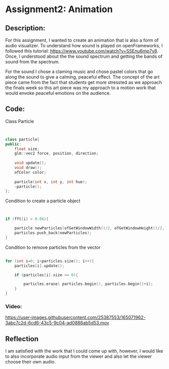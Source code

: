 # Assignment2: Animation

## Description:

For this assignment, I wanted to create an animation that is also a form of audio visualizer. To understand how sound is played on openFrameworks, I followed this tutorial: https://www.youtube.com/watch?v=SSEnu6mp7y8. Once, I understood about the the sound spectrum and getting the bands of sound from the spectrum. 

For the sound I chose a claming music and chose pastel colors that go along the sound to give a calming, peaceful effect. The concept of the art piece came from the fact that students get more stressted as we approach the finals week so this art piece was my approach to a motion work that would envoke peaceful emotions on the audience.


## Code:


Class Particle 
```C++


class particle{
public:
    float size;
    glm::vec2 force, position, direction;
    
    void update();
    void draw();
    ofColor color;
    
    particle(int x, int y, int hue);
    ~particle();
};

```

Condition to create a particle object 
```C++


if (fft[i] > 0.06){

    particle newParticles(ofGetWindowWidth()/2, ofGetWindowHeight()/2, hue);
    particles.push_back(newParticles);
}

```

Condition to remove particles from the vector

```c++

for (int i=0; i<particles.size(); i++){
    particles[i].update();

    if (particles[i].size <= 0){

        particles.erase( particles.begin(), particles.begin()+i);
    }
}

```


### Video:

https://user-images.githubusercontent.com/25387553/165071962-3abc7c2d-6cd6-43c5-9c04-ad0886ab5d53.mov


## Reflection

I am satisfied with the work that I could come up with, however, I would like to also incorporate audio input from the viewer and also let the viewer choose their own audio.

